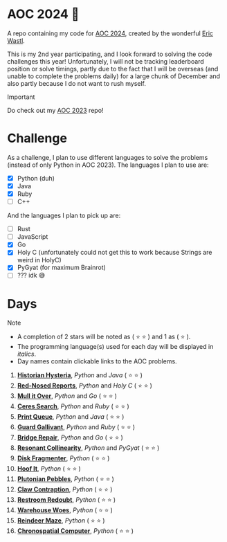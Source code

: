 # AOC 2024 :santa:
A repo containing my code for [AOC 2024](https://adventofcode.com/2024/about), created by the wonderful [Eric Wastl](https://was.tl/).

This is my 2nd year participating, and I look forward to solving the code challenges this year! Unfortunately, I will not be tracking leaderboard position or solve timings, partly due to the fact that I will be overseas (and unable to complete the problems daily) for a large chunk of December and also partly because I do not want to rush myself.

> [!IMPORTANT]
> Do check out my [AOC 2023](https://github.com/KrashKart/aoc-2023) repo!

# Challenge
As a challenge, I plan to use different languages to solve the problems (instead of only Python in AOC 2023). The languages I plan to use are:

- [x] Python (duh)
- [x] Java
- [x] Ruby
- [ ] C++

And the languages I plan to pick up are:

- [ ] Rust
- [ ] JavaScript
- [x] Go
- [x] Holy C (unfortunately could not get this to work because Strings are weird in HolyC)
- [x] PyGyat (for maximum Brainrot)
- [ ] ??? idk :sweat_smile:

# Days
> [!NOTE]
>  * A completion of 2 stars will be noted as ( :star: :star: ) and 1 as ( :star: ).
>  * The programming language(s) used for each day will be displayed in *italics*.
>  * Day names contain clickable links to the AOC problems.

1. [**Historian Hysteria**](https://adventofcode.com/2024/day/1), *Python* and *Java* ( :star: :star: )
2. [**Red-Nosed Reports**](https://adventofcode.com/2024/day/2), *Python* and *Holy C* ( :star: :star: )
3. [**Mull it Over**](https://adventofcode.com/2024/day/3), *Python* and *Go* ( :star: :star: )
4. [**Ceres Search**](https://adventofcode.com/2024/day/4), *Python* and *Ruby* ( :star: :star: )
5. [**Print Queue**](https://adventofcode.com/2024/day/5), *Python* and *Java* ( :star: :star: )
6. [**Guard Gallivant**](https://adventofcode.com/2024/day/6), *Python* and *Ruby* ( :star: :star: )
7. [**Bridge Repair**](https://adventofcode.com/2024/day/7), *Python* and *Go* ( :star: :star: )
8. [**Resonant Collinearity**](https://adventofcode.com/2024/day/8), *Python* and *PyGyat* ( :star: :star: )
9. [**Disk Fragmenter**](https://adventofcode.com/2024/day/9), *Python* ( :star: :star: )
10. [**Hoof It**](https://adventofcode.com/2024/day/10), *Python* ( :star: :star: )
11. [**Plutonian Pebbles**](https://adventofcode.com/2024/day/11), *Python* ( :star: :star: )
13. [**Claw Contraption**](https://adventofcode.com/2024/day/13), *Python* ( :star: :star: )
14. [**Restroom Redoubt**](https://adventofcode.com/2024/day/14), *Python* ( :star: :star: )
15. [**Warehouse Woes**](https://adventofcode.com/2024/day/15), *Python* ( :star: :star: )
16. [**Reindeer Maze**](https://adventofcode.com/2024/day/16), *Python* ( :star: :star: )
17. [**Chronospatial Computer**](https://adventofcode.com/2024/day/17), *Python* ( :star: :star: )
